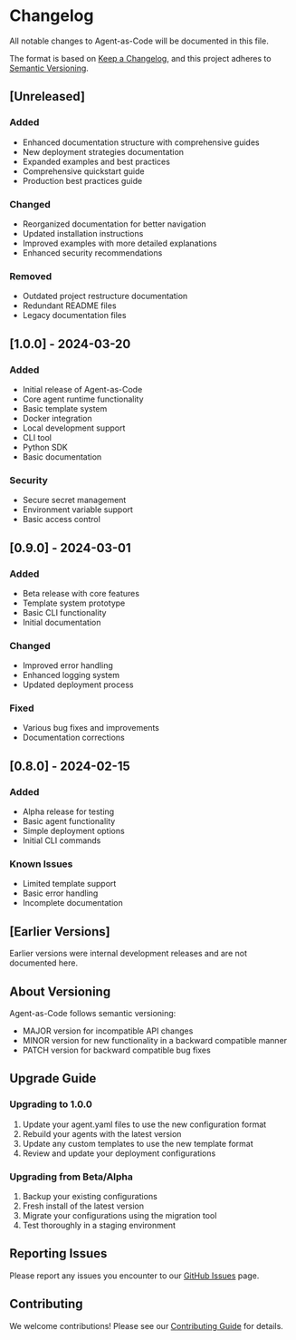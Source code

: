 # Changelog

All notable changes to Agent-as-Code will be documented in this file.

The format is based on [Keep a Changelog](https://keepachangelog.com/en/1.0.0/),
and this project adheres to [Semantic Versioning](https://semver.org/spec/v2.0.0.html).

## [Unreleased]

### Added
- Enhanced documentation structure with comprehensive guides
- New deployment strategies documentation
- Expanded examples and best practices
- Comprehensive quickstart guide
- Production best practices guide

### Changed
- Reorganized documentation for better navigation
- Updated installation instructions
- Improved examples with more detailed explanations
- Enhanced security recommendations

### Removed
- Outdated project restructure documentation
- Redundant README files
- Legacy documentation files

## [1.0.0] - 2024-03-20

### Added
- Initial release of Agent-as-Code
- Core agent runtime functionality
- Basic template system
- Docker integration
- Local development support
- CLI tool
- Python SDK
- Basic documentation

### Security
- Secure secret management
- Environment variable support
- Basic access control

## [0.9.0] - 2024-03-01

### Added
- Beta release with core features
- Template system prototype
- Basic CLI functionality
- Initial documentation

### Changed
- Improved error handling
- Enhanced logging system
- Updated deployment process

### Fixed
- Various bug fixes and improvements
- Documentation corrections

## [0.8.0] - 2024-02-15

### Added
- Alpha release for testing
- Basic agent functionality
- Simple deployment options
- Initial CLI commands

### Known Issues
- Limited template support
- Basic error handling
- Incomplete documentation

## [Earlier Versions]

Earlier versions were internal development releases and are not documented here.

## About Versioning

Agent-as-Code follows semantic versioning:

- MAJOR version for incompatible API changes
- MINOR version for new functionality in a backward compatible manner
- PATCH version for backward compatible bug fixes

## Upgrade Guide

### Upgrading to 1.0.0
1. Update your agent.yaml files to use the new configuration format
2. Rebuild your agents with the latest version
3. Update any custom templates to use the new template format
4. Review and update your deployment configurations

### Upgrading from Beta/Alpha
1. Backup your existing configurations
2. Fresh install of the latest version
3. Migrate your configurations using the migration tool
4. Test thoroughly in a staging environment

## Reporting Issues

Please report any issues you encounter to our [GitHub Issues](https://github.com/pxkundu/agent-as-code/issues) page.

## Contributing

We welcome contributions! Please see our [Contributing Guide](./contributing.md) for details.

